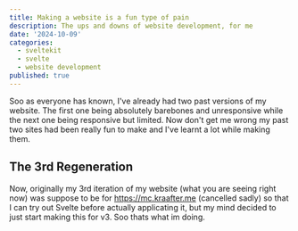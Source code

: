 ```yaml
---
title: Making a website is a fun type of pain
description: The ups and downs of website development, for me
date: '2024-10-09'
categories:
  - sveltekit
  - svelte
  - website development
published: true
---
```


Soo as everyone has known, I've already had two past versions of my website. The first one being absolutely barebones and unresponsive while
the next one being responsive but limited. Now don't get me wrong my past two sites had been really fun to make and I've learnt a lot while
making them.

## The 3rd Regeneration

Now, originally my 3rd iteration of my website (what you are seeing right now) was suppose to be for <https://mc.kraafter.me> (cancelled sadly) so that I can
try out Svelte before actually applicating it, but my mind decided to just start making this for v3. Soo thats what im doing.
